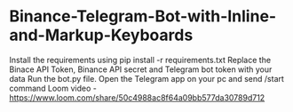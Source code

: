 # Binance-Telegram-Bot-with-Inline-and-Markup-Keyboards
  Install the requirements using pip install -r requirements.txt
  Replace the Binace API Token, Binance API secret and Telegram bot token with your data
  Run the bot.py file.
  Open the Telegram app on your pc and send /start command
  Loom video - https://www.loom.com/share/50c4988ac8f64a09bb577da30789d712
